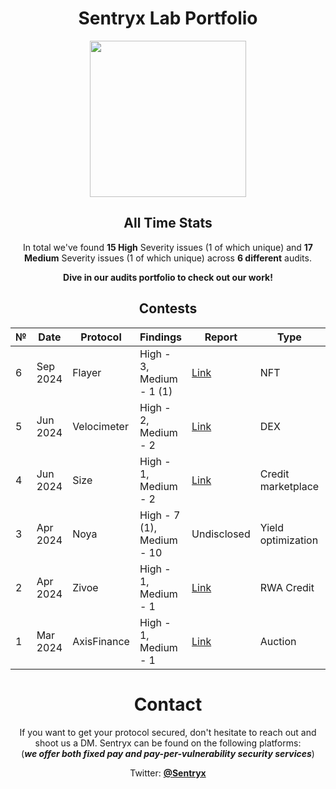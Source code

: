 <center>

# Sentryx Lab Portfolio

<img src="https://pbs.twimg.com/profile_banners/1775568945090646016/1712167433/1500x500" height="250">

## All Time Stats

In total we've found **15 High** Severity issues (1 of which unique) and **17 Medium** Severity issues (1 of which unique) across **6 different** audits.

**Dive in our audits portfolio to check out our work!**

## Contests

| № | Date | Protocol |  Findings | Report | Type | Platform | Details |
|--------|----------|------|-------------|-----------|------|------|------|
|6|Sep 2024|Flayer|High - 3, Medium - 1 (1)|[Link](/contests/Flayer-10-24.md)|NFT|Sherlock|-|
|5|Jun 2024|Velocimeter|High - 2, Medium - 2|[Link](/contests/Velocimeter-06-24.md)|DEX|Sherlock|-|
|4|Jun 2024|Size|High - 1, Medium - 2|[Link](/contests/Size-06-24.md)|Credit marketplace|Code4rena|-|
|3|Apr 2024|Noya|High - 7 (1), Medium - 10|Undisclosed|Yield optimization|Code4rena| 4th place|
|2|Apr 2024|Zivoe|High - 1, Medium - 1| [Link](/contests/Zivoe-04-24.md)|RWA Credit|Sherlock|-|
|1|Mar 2024|AxisFinance|High - 1, Medium - 1| [Link](/contests/AxisFinance-03-24.md)|Auction|Sherlock|-|

# Contact

If you want to get your protocol secured, don't hesitate to reach out and shoot us a DM. Sentryx can be found on the
following platforms:\
(***we offer both fixed pay and pay-per-vulnerability security services***)

Twitter: [**@Sentryx**](https://x.com/sentryxsec)

</center>
